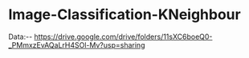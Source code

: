 # Image-Classification-KNeighbour
Data:-- https://drive.google.com/drive/folders/11sXC6boeQ0-_PMmxzEvAQaLrH4SOl-Mv?usp=sharing
